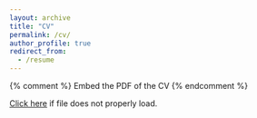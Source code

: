 ```yaml
---
layout: archive
title: "CV"
permalink: /cv/
author_profile: true
redirect_from:
  - /resume
---
```


<!-- Google tag (gtag.js) -->
<script async src="https://www.googletagmanager.com/gtag/js?id=G-VN4W0JXPV0"></script>
<script>
  window.dataLayer = window.dataLayer || [];
  function gtag(){dataLayer.push(arguments);}
  gtag('js', new Date());

  gtag('config', 'G-VN4W0JXPV0');
</script>


{% comment %} 
    Embed the PDF of the CV
{% endcomment %}

 <a href="https://github.com/ndjackso/ndjackso.github.io/blob/5e4d6f24fcf59a1f1f608d1a87efd538c83c2953/files/nicole_jackson_cv.pdf" target="_blank">Click here</a> if file does not properly load. 

<object data="{{ site.url }}{{ site.baseurl }}/files/nicole_jackson_cv.pdf" width="800" height="600" type="application/pdf"></object>




